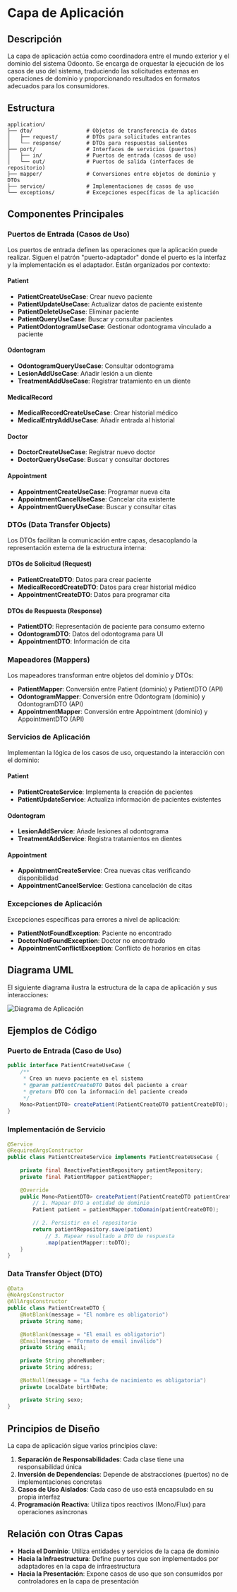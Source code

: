 # Capa de Aplicación

## Descripción

La capa de aplicación actúa como coordinadora entre el mundo exterior y el dominio del sistema Odoonto. Se encarga de orquestar la ejecución de los casos de uso del sistema, traduciendo las solicitudes externas en operaciones de dominio y proporcionando resultados en formatos adecuados para los consumidores.

## Estructura

```
application/
├── dto/                 # Objetos de transferencia de datos
│   ├── request/         # DTOs para solicitudes entrantes
│   └── response/        # DTOs para respuestas salientes
├── port/                # Interfaces de servicios (puertos)
│   ├── in/              # Puertos de entrada (casos de uso)
│   └── out/             # Puertos de salida (interfaces de repositorio)
├── mapper/              # Conversiones entre objetos de dominio y DTOs
├── service/             # Implementaciones de casos de uso
└── exceptions/          # Excepciones específicas de la aplicación
```

## Componentes Principales

### Puertos de Entrada (Casos de Uso)

Los puertos de entrada definen las operaciones que la aplicación puede realizar. Siguen el patrón "puerto-adaptador" donde el puerto es la interfaz y la implementación es el adaptador. Están organizados por contexto:

#### Patient
- **PatientCreateUseCase**: Crear nuevo paciente
- **PatientUpdateUseCase**: Actualizar datos de paciente existente
- **PatientDeleteUseCase**: Eliminar paciente
- **PatientQueryUseCase**: Buscar y consultar pacientes
- **PatientOdontogramUseCase**: Gestionar odontograma vinculado a paciente

#### Odontogram
- **OdontogramQueryUseCase**: Consultar odontograma
- **LesionAddUseCase**: Añadir lesión a un diente
- **TreatmentAddUseCase**: Registrar tratamiento en un diente

#### MedicalRecord
- **MedicalRecordCreateUseCase**: Crear historial médico
- **MedicalEntryAddUseCase**: Añadir entrada al historial

#### Doctor
- **DoctorCreateUseCase**: Registrar nuevo doctor
- **DoctorQueryUseCase**: Buscar y consultar doctores

#### Appointment
- **AppointmentCreateUseCase**: Programar nueva cita
- **AppointmentCancelUseCase**: Cancelar cita existente
- **AppointmentQueryUseCase**: Buscar y consultar citas

### DTOs (Data Transfer Objects)

Los DTOs facilitan la comunicación entre capas, desacoplando la representación externa de la estructura interna:

#### DTOs de Solicitud (Request)
- **PatientCreateDTO**: Datos para crear paciente
- **MedicalRecordCreateDTO**: Datos para crear historial médico
- **AppointmentCreateDTO**: Datos para programar cita

#### DTOs de Respuesta (Response)
- **PatientDTO**: Representación de paciente para consumo externo
- **OdontogramDTO**: Datos del odontograma para UI
- **AppointmentDTO**: Información de cita

### Mapeadores (Mappers)

Los mapeadores transforman entre objetos del dominio y DTOs:

- **PatientMapper**: Conversión entre Patient (dominio) y PatientDTO (API)
- **OdontogramMapper**: Conversión entre Odontogram (dominio) y OdontogramDTO (API)
- **AppointmentMapper**: Conversión entre Appointment (dominio) y AppointmentDTO (API)

### Servicios de Aplicación

Implementan la lógica de los casos de uso, orquestando la interacción con el dominio:

#### Patient
- **PatientCreateService**: Implementa la creación de pacientes
- **PatientUpdateService**: Actualiza información de pacientes existentes

#### Odontogram
- **LesionAddService**: Añade lesiones al odontograma
- **TreatmentAddService**: Registra tratamientos en dientes

#### Appointment
- **AppointmentCreateService**: Crea nuevas citas verificando disponibilidad
- **AppointmentCancelService**: Gestiona cancelación de citas

### Excepciones de Aplicación

Excepciones específicas para errores a nivel de aplicación:

- **PatientNotFoundException**: Paciente no encontrado
- **DoctorNotFoundException**: Doctor no encontrado
- **AppointmentConflictException**: Conflicto de horarios en citas

## Diagrama UML

El siguiente diagrama ilustra la estructura de la capa de aplicación y sus interacciones:

![Diagrama de Aplicación](../documentation/plantuml/application_layer.png)

## Ejemplos de Código

### Puerto de Entrada (Caso de Uso)

```java
public interface PatientCreateUseCase {
    /**
     * Crea un nuevo paciente en el sistema
     * @param patientCreateDTO Datos del paciente a crear
     * @return DTO con la información del paciente creado
     */
    Mono<PatientDTO> createPatient(PatientCreateDTO patientCreateDTO);
}
```

### Implementación de Servicio

```java
@Service
@RequiredArgsConstructor
public class PatientCreateService implements PatientCreateUseCase {
    
    private final ReactivePatientRepository patientRepository;
    private final PatientMapper patientMapper;
    
    @Override
    public Mono<PatientDTO> createPatient(PatientCreateDTO patientCreateDTO) {
        // 1. Mapear DTO a entidad de dominio
        Patient patient = patientMapper.toDomain(patientCreateDTO);
        
        // 2. Persistir en el repositorio
        return patientRepository.save(patient)
            // 3. Mapear resultado a DTO de respuesta
            .map(patientMapper::toDTO);
    }
}
```

### Data Transfer Object (DTO)

```java
@Data
@NoArgsConstructor
@AllArgsConstructor
public class PatientCreateDTO {
    @NotBlank(message = "El nombre es obligatorio")
    private String name;
    
    @NotBlank(message = "El email es obligatorio")
    @Email(message = "Formato de email inválido")
    private String email;
    
    private String phoneNumber;
    private String address;
    
    @NotNull(message = "La fecha de nacimiento es obligatoria")
    private LocalDate birthDate;
    
    private String sexo;
}
```

## Principios de Diseño

La capa de aplicación sigue varios principios clave:

1. **Separación de Responsabilidades**: Cada clase tiene una responsabilidad única
2. **Inversión de Dependencias**: Depende de abstracciones (puertos) no de implementaciones concretas
3. **Casos de Uso Aislados**: Cada caso de uso está encapsulado en su propia interfaz
4. **Programación Reactiva**: Utiliza tipos reactivos (Mono/Flux) para operaciones asíncronas

## Relación con Otras Capas

- **Hacia el Dominio**: Utiliza entidades y servicios de la capa de dominio
- **Hacia la Infraestructura**: Define puertos que son implementados por adaptadores en la capa de infraestructura
- **Hacia la Presentación**: Expone casos de uso que son consumidos por controladores en la capa de presentación 